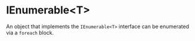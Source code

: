 # IEnumerable&lt;T&gt;

An object that implements the `IEnumerable<T>` interface can be enumerated via a `foreach` block.